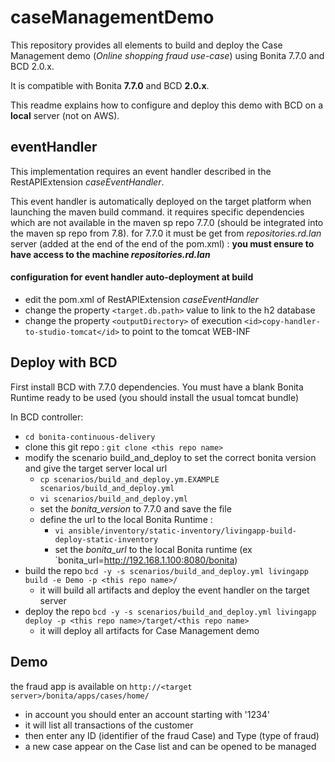 # caseManagementDemo

This repository provides all elements to build and deploy the Case Management demo (_Online shopping fraud use-case_) using Bonita 7.7.0 and BCD 2.0.x.

It is compatible with Bonita **7.7.0** and BCD **2.0.x**. 

This readme explains how to configure and deploy this demo with BCD on a **local** server (not on AWS).

## eventHandler
This implementation requires an event handler described in the RestAPIExtension _caseEventHandler_. 

This event handler is automatically deployed on the target platform when launching the maven build command. 
it requires specific dependencies which are not available in the maven sp repo 7.7.0 (should be integrated into the maven sp repo from 7.8). 
for 7.7.0 it must be get from _repositories.rd.lan_ server (added at the end of the end of the pom.xml) : **you must ensure to have access to the machine _repositories.rd.lan_**

#### configuration for event handler auto-deployment at build

* edit the pom.xml of RestAPIExtension _caseEventHandler_
* change the property `<target.db.path>` value to link to the h2 database 
* change the property `<outputDirectory>` of execution `<id>copy-handler-to-studio-tomcat</id>` to point to the tomcat WEB-INF

## Deploy with BCD

First install BCD with 7.7.0 dependencies.
You must have a blank Bonita Runtime ready to be used (you should install the usual tomcat bundle)

In BCD controller:
* `cd bonita-continuous-delivery`
* clone this git repo : `git clone <this repo name>`
* modify the scenario build_and_deploy to set the correct bonita version and give the target server local url
  * `cp scenarios/build_and_deploy.ym.EXAMPLE scenarios/build_and_deploy.yml`
  * `vi scenarios/build_and_deploy.yml`
  * set the _bonita_version_ to 7.7.0 and save the file
  * define the url to the local Bonita Runtime :
    * `vi ansible/inventory/static-inventory/livingapp-build-deploy-static-inventory`
    * set the _bonita_url_ to the local Bonita runtime (ex `bonita_url=http://192.168.1.100:8080/bonita)
* build the repo `bcd -y -s scenarios/build_and_deploy.yml livingapp build -e Demo -p <this repo name>/`
  * it will build all artifacts and deploy the event handler on the target server
* deploy the repo `bcd -y -s scenarios/build_and_deploy.yml livingapp deploy -p <this repo name>/target/<this repo name>`
  * it will deploy all artifacts for Case Management demo
 
 ## Demo 

the fraud app is available on `http://<target server>/bonita/apps/cases/home/`
* in account you should enter an account starting with '1234'
* it will list all transactions of the customer
* then enter any ID (identifier of the fraud Case) and Type (type of fraud)
* a new case appear on the Case list and can be opened to be managed
 
 



